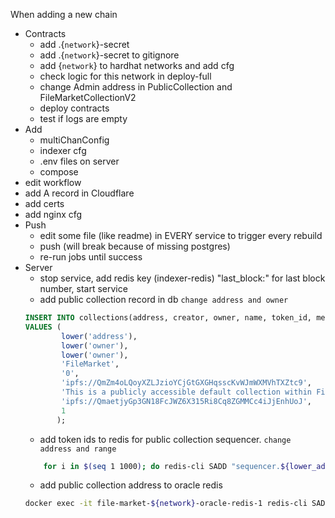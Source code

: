When adding a new chain

* Contracts
  * add .{`network`}-secret
  * add .{`network`}-secret to gitignore
  * add {`network`} to hardhat networks and add cfg
  * check logic for this network in deploy-full
  * change Admin address in PublicCollection and FileMarketCollectionV2
  * deploy contracts
  * test if logs are empty
* Add
  * multiChanConfig
  * indexer cfg
  * .env files on server
  * compose 
* edit workflow
* add A record in Cloudflare
* add certs
* add nginx cfg
* Push
  * edit some file (like readme) in EVERY service to trigger every rebuild 
  * push (will break because of missing postgres)
  * re-run jobs until success
* Server
  * stop service, add redis key (indexer-redis) "last_block:<mode>" for last block number, start service
  * add public collection record in db `change address and owner`
  ```sql
  INSERT INTO collections(address, creator, owner, name, token_id, meta_uri, description, image, block_number)
  VALUES (
          lower('address'),
          lower('owner'),
          lower('owner'),
          'FileMarket',
          '0',
          'ipfs://QmZm4oLQoyXZLJzioYCjGtGXGHqsscKvWJmWXMVhTXZtc9',
          'This is a publicly accessible default collection within FileMarket, available for all users. Any authorized user has the ability to contribute their EFT files to this collection. If the owner of an EFT does not specifically choose a personal collection, it automatically becomes part of this default collection. It is important to note that the EFTs created and placed in this collection are not owned by FileMarket Labs, and the company does not accept any responsibility or provide guarantees concerning the content of these EFT files.',
          'ipfs://QmaetjyGp3GN18FcJWZ6X315Ri8Cq8ZGMMCc4iJjEnhUoJ',
          1
         );
  ```
  * add token ids to redis for public collection sequencer. `change address and range`
  ```bash
      for i in $(seq 1 1000); do redis-cli SADD "sequencer.${lower_address}" $i; done
  ```
  * add public collection address to oracle redis
  ```bash
  docker exec -it file-market-${network}-oracle-redis-1 redis-cli SADD "collections" "${lower_address}"
  ```